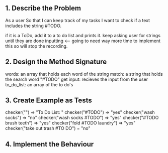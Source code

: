 ## 1. Describe the Problem

As a user
So that I can keep track of my tasks
I want to check if a text includes the string #TODO.

if it is a ToDo, add it to a to do list and prints it.
keep asking user for strings until they are done inputting <-- going to need way more time to implement this so will stop the recording.

## 2. Design the Method Signature

words: an array that holds each word of the string
match: a string that holds the search word "#TODO"
get input: recieves the input from the user
to_do_list: an array of the to do's

## 3. Create Example as Tests

checker("") => "To Do List: "
checker("#TODO") => "yes"
checker("wash socks") => "no"
checker("wash socks #TODO") => "yes"
checker("#TODO brush teeth") => "yes"
checker("fold #TODO laundry") => "yes"
checker("take out trash #TO DO") = "no"





## 4. Implement the Behaviour

